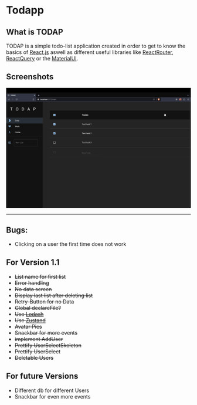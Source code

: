 # Todapp

## What is TODAP

TODAP is a simple todo-list application created in order to get to know the basics of [React.js](https://react.dev/) aswell as different useful libraries like [ReactRouter](https://reactrouter.com/en/main), [ReactQuery](https://tanstack.com/query/latest) or the [MaterialUI](https://mui.com/).

## Screenshots

![Screenshot of the app](public/MainScreen.png "Main Screen")

---

## Bugs:

- Clicking on a user the first time does not work

## For Version 1.1

- ~~List name for first list~~
- ~~Error handling~~
- ~~No data screen~~
- ~~Display last list after deleting list~~
- ~~Retry-Button for no Data~~
- ~~Global declareFile?~~
- ~~Use [Lodash](https://lodash.com/)~~
- ~~Use [Zustand](https://docs.pmnd.rs/zustand/getting-started/introduction)~~
- ~~Avatar Pics~~
- ~~Snackbar for more events~~
- ~~implement AddUser~~
- ~~Prettify UserSelectSkeleton~~
- ~~Prettify UserSelect~~
- ~~Deletable Users~~

## For future Versions

- Different db for different Users
- Snackbar for even more events
